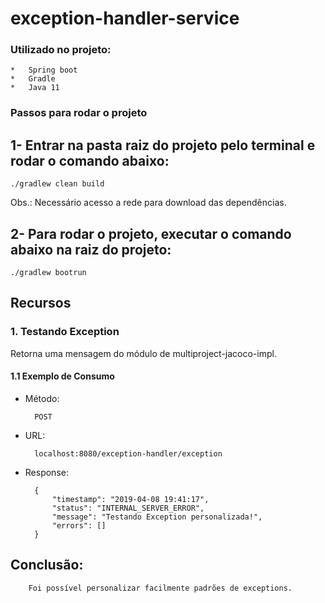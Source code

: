 # exception-handler-service

### Utilizado no projeto:
    *   Spring boot
    *   Gradle
    *   Java 11

### Passos para rodar o projeto
## 1- Entrar na pasta raiz do projeto pelo terminal e rodar o comando abaixo:
    ./gradlew clean build

Obs.: Necessário acesso a rede para download das dependências.


## 2- Para rodar o projeto, executar o comando abaixo na raiz do projeto:
    ./gradlew bootrun
    
## Recursos

### 1. Testando Exception

Retorna uma mensagem do módulo de multiproject-jacoco-impl.

#### 1.1 Exemplo de Consumo
* Método:
 
        POST
        
* URL:

        localhost:8080/exception-handler/exception
        

* Response: 

        {
            "timestamp": "2019-04-08 19:41:17",
            "status": "INTERNAL_SERVER_ERROR",
            "message": "Testando Exception personalizada!",
            "errors": []
        }
        
## Conclusão:

        Foi possível personalizar facilmente padrões de exceptions.